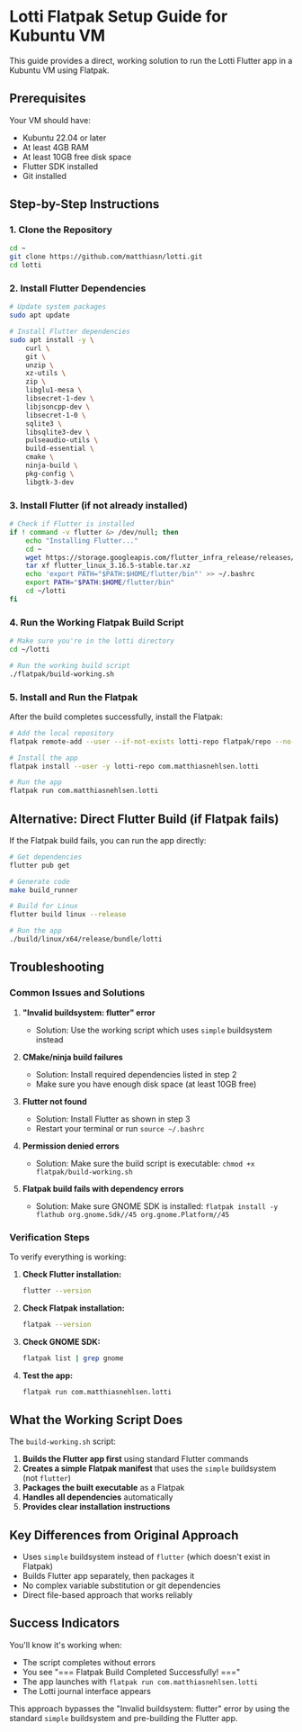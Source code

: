 # Lotti Flatpak Setup Guide for Kubuntu VM

This guide provides a direct, working solution to run the Lotti Flutter app in a Kubuntu VM using Flatpak.

## Prerequisites

Your VM should have:
- Kubuntu 22.04 or later
- At least 4GB RAM
- At least 10GB free disk space
- Flutter SDK installed
- Git installed

## Step-by-Step Instructions

### 1. Clone the Repository

```bash
cd ~
git clone https://github.com/matthiasn/lotti.git
cd lotti
```

### 2. Install Flutter Dependencies

```bash
# Update system packages
sudo apt update

# Install Flutter dependencies
sudo apt install -y \
    curl \
    git \
    unzip \
    xz-utils \
    zip \
    libglu1-mesa \
    libsecret-1-dev \
    libjsoncpp-dev \
    libsecret-1-0 \
    sqlite3 \
    libsqlite3-dev \
    pulseaudio-utils \
    build-essential \
    cmake \
    ninja-build \
    pkg-config \
    libgtk-3-dev
```

### 3. Install Flutter (if not already installed)

```bash
# Check if Flutter is installed
if ! command -v flutter &> /dev/null; then
    echo "Installing Flutter..."
    cd ~
    wget https://storage.googleapis.com/flutter_infra_release/releases/stable/linux/flutter_linux_3.16.5-stable.tar.xz
    tar xf flutter_linux_3.16.5-stable.tar.xz
    echo 'export PATH="$PATH:$HOME/flutter/bin"' >> ~/.bashrc
    export PATH="$PATH:$HOME/flutter/bin"
    cd ~/lotti
fi
```

### 4. Run the Working Flatpak Build Script

```bash
# Make sure you're in the lotti directory
cd ~/lotti

# Run the working build script
./flatpak/build-working.sh
```

### 5. Install and Run the Flatpak

After the build completes successfully, install the Flatpak:

```bash
# Add the local repository
flatpak remote-add --user --if-not-exists lotti-repo flatpak/repo --no-gpg-verify

# Install the app
flatpak install --user -y lotti-repo com.matthiasnehlsen.lotti

# Run the app
flatpak run com.matthiasnehlsen.lotti
```

## Alternative: Direct Flutter Build (if Flatpak fails)

If the Flatpak build fails, you can run the app directly:

```bash
# Get dependencies
flutter pub get

# Generate code
make build_runner

# Build for Linux
flutter build linux --release

# Run the app
./build/linux/x64/release/bundle/lotti
```

## Troubleshooting

### Common Issues and Solutions

1. **"Invalid buildsystem: flutter" error**
   - Solution: Use the working script which uses `simple` buildsystem instead

2. **CMake/ninja build failures**
   - Solution: Install required dependencies listed in step 2
   - Make sure you have enough disk space (at least 10GB free)

3. **Flutter not found**
   - Solution: Install Flutter as shown in step 3
   - Restart your terminal or run `source ~/.bashrc`

4. **Permission denied errors**
   - Solution: Make sure the build script is executable: `chmod +x flatpak/build-working.sh`

5. **Flatpak build fails with dependency errors**
   - Solution: Make sure GNOME SDK is installed: `flatpak install -y flathub org.gnome.Sdk//45 org.gnome.Platform//45`

### Verification Steps

To verify everything is working:

1. **Check Flutter installation:**
   ```bash
   flutter --version
   ```

2. **Check Flatpak installation:**
   ```bash
   flatpak --version
   ```

3. **Check GNOME SDK:**
   ```bash
   flatpak list | grep gnome
   ```

4. **Test the app:**
   ```bash
   flatpak run com.matthiasnehlsen.lotti
   ```

## What the Working Script Does

The `build-working.sh` script:

1. **Builds the Flutter app first** using standard Flutter commands
2. **Creates a simple Flatpak manifest** that uses the `simple` buildsystem (not `flutter`)
3. **Packages the built executable** as a Flatpak
4. **Handles all dependencies** automatically
5. **Provides clear installation instructions**

## Key Differences from Original Approach

- Uses `simple` buildsystem instead of `flutter` (which doesn't exist in Flatpak)
- Builds Flutter app separately, then packages it
- No complex variable substitution or git dependencies
- Direct file-based approach that works reliably

## Success Indicators

You'll know it's working when:
- The script completes without errors
- You see "=== Flatpak Build Completed Successfully! ==="
- The app launches with `flatpak run com.matthiasnehlsen.lotti`
- The Lotti journal interface appears

This approach bypasses the "Invalid buildsystem: flutter" error by using the standard `simple` buildsystem and pre-building the Flutter app. 